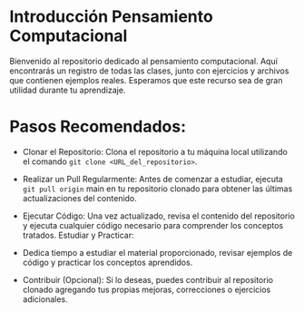 # Introducción Pensamiento Computacional

Bienvenido al repositorio dedicado al pensamiento computacional. Aquí encontrarás un registro de todas las clases, junto con ejercicios y archivos que contienen ejemplos reales. Esperamos que este recurso sea de gran utilidad durante tu aprendizaje.

# Pasos Recomendados:

- Clonar el Repositorio: Clona el repositorio a tu máquina local utilizando el comando `git clone <URL_del_repositorio>`.

- Realizar un Pull Regularmente: Antes de comenzar a estudiar, ejecuta `git pull origin` main en tu repositorio clonado para obtener las últimas actualizaciones del contenido.

- Ejecutar Código: Una vez actualizado, revisa el contenido del repositorio y ejecuta cualquier código necesario para comprender los conceptos tratados.
  Estudiar y Practicar:

- Dedica tiempo a estudiar el material proporcionado, revisar ejemplos de código y practicar los conceptos aprendidos.
- Contribuir (Opcional): Si lo deseas, puedes contribuir al repositorio clonado agregando tus propias mejoras, correcciones o ejercicios adicionales.
